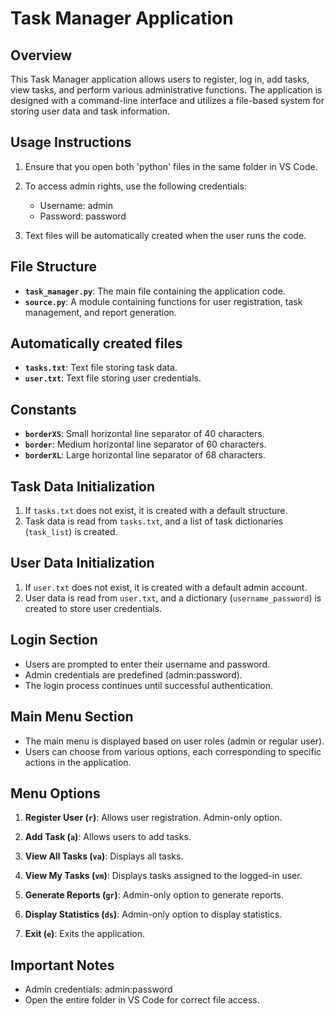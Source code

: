 # Task Manager Application

## Overview

This Task Manager application allows users to register, log in, add tasks, view tasks, and perform various administrative functions. The application is designed with a command-line interface and utilizes a file-based system for storing user data and task information.

## Usage Instructions

1. Ensure that you open both 'python' files in the same folder in VS Code.

2. To access admin rights, use the following credentials:
   - Username: admin
   - Password: password

3. Text files will be automatically created when the user runs the code.

## File Structure

- **`task_manager.py`**: The main file containing the application code.
- **`source.py`**: A module containing functions for user registration, task management, and report generation.

## Automatically created files

- **`tasks.txt`**: Text file storing task data.
- **`user.txt`**: Text file storing user credentials.

## Constants

- **`borderXS`**: Small horizontal line separator of 40 characters.
- **`border`**: Medium horizontal line separator of 60 characters.
- **`borderXL`**: Large horizontal line separator of 68 characters.

## Task Data Initialization

1. If `tasks.txt` does not exist, it is created with a default structure.
2. Task data is read from `tasks.txt`, and a list of task dictionaries (`task_list`) is created.

## User Data Initialization

1. If `user.txt` does not exist, it is created with a default admin account.
2. User data is read from `user.txt`, and a dictionary (`username_password`) is created to store user credentials.

## Login Section

- Users are prompted to enter their username and password.
- Admin credentials are predefined (admin:password).
- The login process continues until successful authentication.

## Main Menu Section

- The main menu is displayed based on user roles (admin or regular user).
- Users can choose from various options, each corresponding to specific actions in the application.

## Menu Options

1. **Register User (`r`)**: Allows user registration. Admin-only option.

2. **Add Task (`a`)**: Allows users to add tasks.

3. **View All Tasks (`va`)**: Displays all tasks.

4. **View My Tasks (`vm`)**: Displays tasks assigned to the logged-in user.

5. **Generate Reports (`gr`)**: Admin-only option to generate reports.

6. **Display Statistics (`ds`)**: Admin-only option to display statistics.

7. **Exit (`e`)**: Exits the application.

## Important Notes

- Admin credentials: admin:password
- Open the entire folder in VS Code for correct file access.
